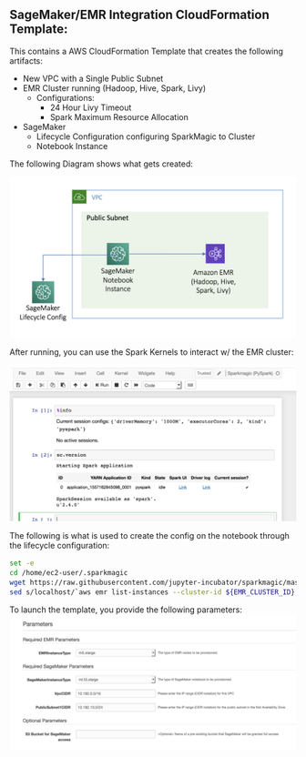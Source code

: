 ## SageMaker/EMR Integration CloudFormation Template:
This contains a AWS CloudFormation Template that creates the following artifacts:

* New VPC with a Single Public Subnet
* EMR Cluster running (Hadoop, Hive, Spark, Livy)
    * Configurations:
        * 24 Hour Livy Timeout
        * Spark Maximum Resource Allocation
* SageMaker
    * Lifecycle Configuration configuring SparkMagic to Cluster
    * Notebook Instance

The following Diagram shows what gets created:

![overview](overview_diagram.png "Overview Diagram")

After running, you can use the Spark Kernels to interact w/ the EMR cluster:

![notebook](NotebookExample.png "Notebook Diagram")

The following is what is used to create the config on the notebook through the lifecycle configuration:

```sh
set -e
cd /home/ec2-user/.sparkmagic
wget https://raw.githubusercontent.com/jupyter-incubator/sparkmagic/master/sparkmagic/example_config.json
sed s/localhost/`aws emr list-instances --cluster-id ${EMR_CLUSTER_ID} --instance-group-types MASTER --query Instances[0].PrivateIpAddress --output text`/g example_config.json > config.json
```

To launch the template, you provide the following parameters:
![params](CloudFormation_Params.png "parameters")
